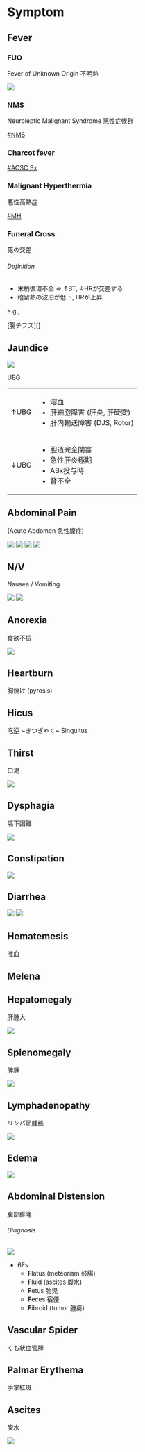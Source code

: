 <!--
Filename: 	Symptom.md
Project: 	/Users/shume/Developer/mnemosyne/docs/MMB/docs/0_Intro
Author: 	shumez <https://github.com/shumez>
Created: 	2019-09-06 14:35:6
Modified: 	2019-09-06 20:47:45
-----
Copyright (c) 2019 shumez
-->

# Symptom

## Fever

### FUO

Fever of Unknown Origin 不明熱

![](https://raw.githubusercontent.com/shumez/mnemosyne/master/docs/MMB/docs/img/0_Intro/fuo.jpg)


### NMS

Neuroleptic Malignant Syndrome 悪性症候群

[#NMS][NMS]


### Charcot fever

[#AOSC Sx][charcot]


### Malignant Hyperthermia

悪性高熱症

[#MH][MH]


### Funeral Cross

死の交差

<h6 id='funeral_cross-def'>Definition</h6>

- 末梢循環不全 &rArr; &uarr;BT, &darr;HRが交差する
- 稽留熱の波形が低下, HRが上昇

e.g., 

[腸チフス][]

## Jaundice

<img src='https://raw.githubusercontent.com/shumez/mnemosyne/master/docs/MMB/docs/img/b_Hepa/jaundice.jpg' class='rt'>

UBG

<table>
    <tbody>
        <tr>
            <td>&uarr;UBG</td>
            <td>
                <ul>
                    <li>溶血</li>
                    <li>肝細胞障害 (肝炎, 肝硬変)</li>
                    <li>肝内輸送障害 (DJS, Rotor)</li>
                </ul>
            </td>
        </tr>
        <tr>
            <td>&darr;UBG</td>
            <td>
                <ul>
                    <li>胆道完全閉塞</li>
                    <li>急性肝炎極期</li>
                    <li>ABx投与時</li>
                    <li>腎不全</li>
                </ul>
            </td>
        </tr>
    </tbody>
</table>


## Abdominal Pain

(Acute Abdomen 急性腹症)

<img src='https://raw.githubusercontent.com/shumez/mnemosyne/master/docs/MMB/docs/img/a_GE/abdominal_pain_location.jpg' class='lt'>
<img src='https://raw.githubusercontent.com/shumez/mnemosyne/master/docs/MMB/docs/img/a_GE/abdominal_pain_location2.jpg' class='lt'>
<img src='https://raw.githubusercontent.com/shumez/mnemosyne/master/docs/MMB/docs/img/a_GE/abdominal_pain_physiology.jpg' class='lt'>
<img src='https://raw.githubusercontent.com/shumez/mnemosyne/master/docs/MMB/docs/img/a_GE/abdominal_referencial_pain.jpg' class='lt'>


## N/V

Nausea / Vomiting

<img src='https://raw.githubusercontent.com/shumez/mnemosyne/master/docs/MMB/docs/img/a_GE/nv_1.jpg' class='lt'>
<img src='https://raw.githubusercontent.com/shumez/mnemosyne/master/docs/MMB/docs/img/a_GE/nv_2.jpg' class='lt'>


## Anorexia

食欲不振

<img src='https://raw.githubusercontent.com/shumez/mnemosyne/master/docs/MMB/docs/img/a_GE/anorexia.jpg' class='rt'>


## Heartburn

胸焼け (pyrosis) 


## Hicus

吃逆 ~きつぎゃく~ Singultus


## Thirst

口渇

<img src='https://raw.githubusercontent.com/shumez/mnemosyne/master/docs/MMB/docs/img/d_Endo/thirst.jpg' class='rt'>


## Dysphagia

嚥下困難

<img src='https://raw.githubusercontent.com/shumez/mnemosyne/master/docs/MMB/docs/img/a_GE/dysphagia.jpg' class='rt'>


## Constipation

<img src='https://raw.githubusercontent.com/shumez/mnemosyne/master/docs/MMB/docs/img/a_GE/constipation.jpg' class='rt'>


## Diarrhea

<img src='https://raw.githubusercontent.com/shumez/mnemosyne/master/docs/MMB/docs/img/a_GE/diarrhea_acute.jpg' class='lt'>

<img src='https://raw.githubusercontent.com/shumez/mnemosyne/master/docs/MMB/docs/img/a_GE/diarrhea_chronic.jpg' class='lt'>


## Hematemesis

吐血


## Melena


## Hepatomegaly

肝腫大

<img src='https://raw.githubusercontent.com/shumez/mnemosyne/master/docs/MMB/docs/img/b_Hepa/hepatomegaly.jpg' class='rt'>


## Splenomegaly

脾腫

<img src='https://raw.githubusercontent.com/shumez/mnemosyne/master/docs/MMB/docs/img/g_Heme/splenomegaly.jpg' class='rt'>

<!--
<table>
    <tbody>
        <tr>
            <th>感染症</th>
            <td>
                <ul>
                    <li></li>
                </ul>
            </td>
        </tr>
        <tr>
            <th>造血器腫瘍</th>
            <td>
                <ul>
                    <li></li>
                </ul>
            </td>
        </tr>
        <tr>
            <th>うっ血脾</th>
            <td>
                <ul>
                    <li></li>
                </ul>
            </td>
        </tr>
        <tr>
            <th>炎症性疾患</th>
            <td>
                <ul>
                    <li></li>
                </ul>
            </td>
        </tr>
        <tr>
            <th>溶血性貧血</th>
            <td>
                <ul>
                    <li></li>
                </ul>
            </td>
        </tr>
        <tr>
            <th>その他</th>
            <td>
                <ul>
                    <li></li>
                </ul>
            </td>
        </tr>
    </tbody>
</table>
-->


## Lymphadenopathy

リンパ節腫脹

<img src='https://raw.githubusercontent.com/shumez/mnemosyne/master/docs/MMB/docs/img/0_Intro/lymphadenopathy.jpg' class='rt'>



## Edema

<img src='https://raw.githubusercontent.com/shumez/mnemosyne/master/docs/MMB/docs/img/0_Intro/edema.jpg' class='rt'>


## Abdominal Distension

腹部膨隆

<!-- <h6 id='abdominal_distension-def'>Definition</h6> -->
<!-- <h6 id='abdominal_distension-eti'>Etiology</h6> -->
<!-- <h6 id='abdominal_distension-epi'>Epidemiology</h6> -->
<!-- <h6 id='abdominal_distension-cls'>Classification</h6> -->
<!-- <h6 id='abdominal_distension-sx'>Sign and Symptom</h6> -->
<!-- <h6 id='abdominal_distension-cmp'>Complication</h6> -->
<!-- <h6 id='abdominal_distension-ex'>Examination</h6> -->
<h6 id='abdominal_distension-dx'>Diagnosis</h6>

<img src='https://raw.githubusercontent.com/shumez/mnemosyne/master/docs/MMB/docs/img/0_Intro/abdominal_distension.jpg' class='rt'>


- 6Fs
    - **F**latus (meteorism 鼓腸)
    - **F**luid (ascites 腹水)
    - **F**etus 胎児
    - **F**eces 宿便
    - **F**ibroid (tumor 腫瘍)

<!-- <h6 id='abdominal_distension-tx'>Treatment</h6> -->
<!-- <h6 id='abdominal_distension-prg'>Prognosis</h6> -->
<!-- <h6 id='abdominal_distension-app'>Appendix</h6> -->


## Vascular Spider

くも状血管腫


## Palmar Erythema

手掌紅斑


## Ascites

腹水

<img src='https://raw.githubusercontent.com/shumez/mnemosyne/master/docs/MMB/docs/img/0_Intro/ascites.jpg' class='rt'>



##
<!-- ## -->
<!-- <h6 id='-def'>Definition</h6> -->
<!-- <h6 id='-eti'>Etiology</h6> -->
<!-- <h6 id='-epi'>Epidemiology</h6> -->
<!-- <h6 id='-cls'>Classification</h6> -->
<!-- <h6 id='-sx'>Sign and Symptom</h6> -->
<!-- <h6 id='-cmp'>Complication</h6> -->
<!-- <h6 id='-ex'>Examination</h6> -->
<!-- <h6 id='-dx'>Diagnosis</h6> -->
<!-- <h6 id='-tx'>Treatment</h6> -->
<!-- <h6 id='-prg'>Prognosis</h6> -->
<!-- <h6 id='-app'>Appendix</h6> -->

<!-- <img src='https://raw.githubusercontent.com/shumez/mnemosyne/master/docs/MMB/docs/img/_/.jpg' class='t'> -->

<!-- toc -->
[01]: #
[0101]: #

<!-- ref -->
[NMS]: ../../j_Neuro/Neurodegenerative/#NMS
[charcot]: ../../b_Hepa/Cholangio/#aosc-sx
[MH]: ../../m_Ans/General.md/#mh

<!-- fig -->

<!-- term -->

<!--
<style type="text/css">
	img{width: 51%; float: right;}
</style>
-->